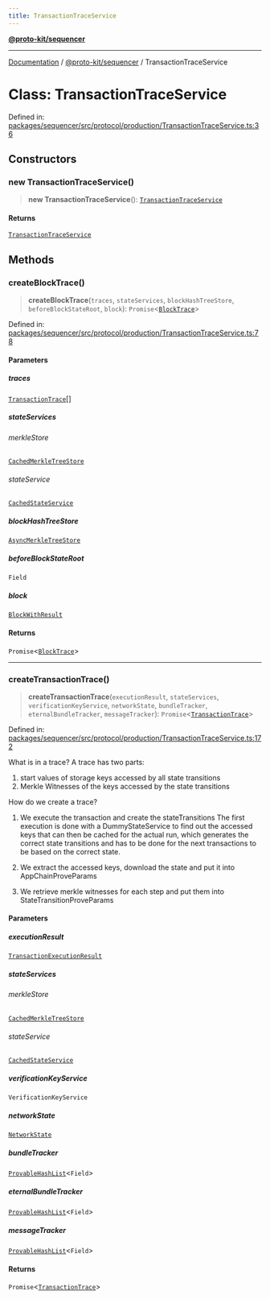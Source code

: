 ```yaml
---
title: TransactionTraceService
---
```


[**@proto-kit/sequencer**](../README.md)

***

[Documentation](../../../README.md) / [@proto-kit/sequencer](../README.md) / TransactionTraceService

# Class: TransactionTraceService

Defined in: [packages/sequencer/src/protocol/production/TransactionTraceService.ts:36](https://github.com/proto-kit/framework/blob/b953c754e500c62f01fbbd6d09adfb2f5577269d/packages/sequencer/src/protocol/production/TransactionTraceService.ts#L36)

## Constructors

### new TransactionTraceService()

> **new TransactionTraceService**(): [`TransactionTraceService`](TransactionTraceService.md)

#### Returns

[`TransactionTraceService`](TransactionTraceService.md)

## Methods

### createBlockTrace()

> **createBlockTrace**(`traces`, `stateServices`, `blockHashTreeStore`, `beforeBlockStateRoot`, `block`): `Promise`\<[`BlockTrace`](../interfaces/BlockTrace.md)\>

Defined in: [packages/sequencer/src/protocol/production/TransactionTraceService.ts:78](https://github.com/proto-kit/framework/blob/b953c754e500c62f01fbbd6d09adfb2f5577269d/packages/sequencer/src/protocol/production/TransactionTraceService.ts#L78)

#### Parameters

##### traces

[`TransactionTrace`](../interfaces/TransactionTrace.md)[]

##### stateServices

###### merkleStore

[`CachedMerkleTreeStore`](CachedMerkleTreeStore.md)

###### stateService

[`CachedStateService`](CachedStateService.md)

##### blockHashTreeStore

[`AsyncMerkleTreeStore`](../interfaces/AsyncMerkleTreeStore.md)

##### beforeBlockStateRoot

`Field`

##### block

[`BlockWithResult`](../interfaces/BlockWithResult.md)

#### Returns

`Promise`\<[`BlockTrace`](../interfaces/BlockTrace.md)\>

***

### createTransactionTrace()

> **createTransactionTrace**(`executionResult`, `stateServices`, `verificationKeyService`, `networkState`, `bundleTracker`, `eternalBundleTracker`, `messageTracker`): `Promise`\<[`TransactionTrace`](../interfaces/TransactionTrace.md)\>

Defined in: [packages/sequencer/src/protocol/production/TransactionTraceService.ts:172](https://github.com/proto-kit/framework/blob/b953c754e500c62f01fbbd6d09adfb2f5577269d/packages/sequencer/src/protocol/production/TransactionTraceService.ts#L172)

What is in a trace?
A trace has two parts:
1. start values of storage keys accessed by all state transitions
2. Merkle Witnesses of the keys accessed by the state transitions

How do we create a trace?

1. We execute the transaction and create the stateTransitions
The first execution is done with a DummyStateService to find out the
accessed keys that can then be cached for the actual run, which generates
the correct state transitions and  has to be done for the next
transactions to be based on the correct state.

2. We extract the accessed keys, download the state and put it into
AppChainProveParams

3. We retrieve merkle witnesses for each step and put them into
StateTransitionProveParams

#### Parameters

##### executionResult

[`TransactionExecutionResult`](../interfaces/TransactionExecutionResult.md)

##### stateServices

###### merkleStore

[`CachedMerkleTreeStore`](CachedMerkleTreeStore.md)

###### stateService

[`CachedStateService`](CachedStateService.md)

##### verificationKeyService

`VerificationKeyService`

##### networkState

[`NetworkState`](../../protocol/classes/NetworkState.md)

##### bundleTracker

[`ProvableHashList`](../../protocol/classes/ProvableHashList.md)\<`Field`\>

##### eternalBundleTracker

[`ProvableHashList`](../../protocol/classes/ProvableHashList.md)\<`Field`\>

##### messageTracker

[`ProvableHashList`](../../protocol/classes/ProvableHashList.md)\<`Field`\>

#### Returns

`Promise`\<[`TransactionTrace`](../interfaces/TransactionTrace.md)\>
